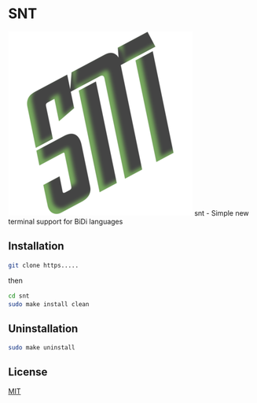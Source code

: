 # SNT
![SNT](snt.png)
snt - Simple new terminal support for BiDi languages 
## Installation
```bash
git clone https.....
```
then
```bash
cd snt
sudo make install clean
```
## Uninstallation
```bash
sudo make uninstall
```
## License

[MIT](LICENSE.md)

